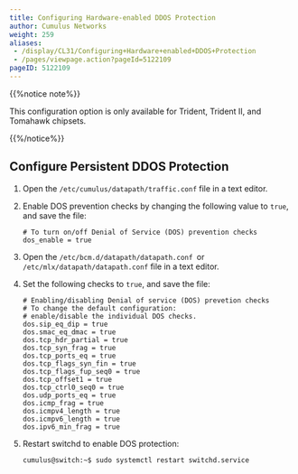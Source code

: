 ```yaml
---
title: Configuring Hardware-enabled DDOS Protection
author: Cumulus Networks
weight: 259
aliases:
 - /display/CL31/Configuring+Hardware+enabled+DDOS+Protection
 - /pages/viewpage.action?pageId=5122109
pageID: 5122109
---
```

{{%notice note%}}

This configuration option is only available for Trident, Trident II, and
Tomahawk chipsets.

{{%/notice%}}

## Configure Persistent DDOS Protection</span>

1.  Open the `/etc/cumulus/datapath/traffic.conf` file in a text editor.

2.  Enable DOS prevention checks by changing the following value to
    `true`, and save the file:
    
        # To turn on/off Denial of Service (DOS) prevention checks
        dos_enable = true

3.  Open the ` /etc/bcm.d/datapath/datapath.conf  `or
    `/etc/mlx/datapath/datapath.conf` file in a text editor.

4.  Set the following checks to `true`, and save the file:
    
        # Enabling/disabling Denial of service (DOS) prevetion checks
        # To change the default configuration:
        # enable/disable the individual DOS checks.
        dos.sip_eq_dip = true
        dos.smac_eq_dmac = true
        dos.tcp_hdr_partial = true
        dos.tcp_syn_frag = true
        dos.tcp_ports_eq = true
        dos.tcp_flags_syn_fin = true
        dos.tcp_flags_fup_seq0 = true
        dos.tcp_offset1 = true
        dos.tcp_ctrl0_seq0 = true
        dos.udp_ports_eq = true
        dos.icmp_frag = true
        dos.icmpv4_length = true
        dos.icmpv6_length = true
        dos.ipv6_min_frag = true

5.  Restart switchd to enable DOS protection:
    
        cumulus@switch:~$ sudo systemctl restart switchd.service

